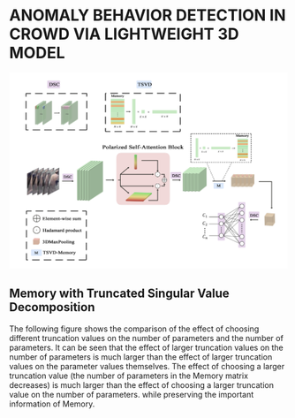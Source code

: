 # ANOMALY BEHAVIOR DETECTION IN CROWD VIA LIGHTWEIGHT 3D MODEL
![Image text](assets/LightW3D.png)
## Memory with Truncated Singular Value Decomposition
The following figure shows the comparison of the effect of choosing different truncation values on the number of parameters and the number of parameters. It can be seen that the effect of larger truncation values on the number of parameters is much larger than the effect of larger truncation values on the parameter values themselves. The effect of choosing a larger truncation value (the number of parameters in the Memory matrix decreases) is much larger than the effect of choosing a larger truncation value on the number of parameters. while preserving the important information of Memory.
